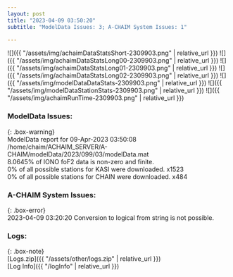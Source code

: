```yaml
---
layout: post
title: "2023-04-09 03:50:20"
subtitle: "ModelData Issues: 3; A-CHAIM System Issues: 1"

---
```


![]({{ "/assets/img/achaimDataStatsShort-2309903.png" | relative_url }})
![]({{ "/assets/img/achaimDataStatsLong00-2309903.png" | relative_url }})
![]({{ "/assets/img/achaimDataStatsLong01-2309903.png" | relative_url }})
![]({{ "/assets/img/achaimDataStatsLong02-2309903.png" | relative_url }})
![]({{ "/assets/img/modelDataDataStats-2309903.png" | relative_url }})
![]({{ "/assets/img/modelDataStationStats-2309903.png" | relative_url }})
![]({{ "/assets/img/achaimRunTime-2309903.png" | relative_url }})


### ModelData Issues:  
  
{: .box-warning}  
 ModelData report for 09-Apr-2023 03:50:08   
 /home/chaim/ACHAIM_SERVER/A-CHAIM/modelData/2023/099/03/modelData.mat   
 8.0645% of IONO foF2 data is non-zero and finite.   
 0% of all possible stations for KASI were downloaded. x1523   
 0% of all possible stations for CHAIN were downloaded. x484   
  
### A-CHAIM System Issues:  
  
{: .box-error}  
2023-04-09 03:20:20 Conversion to logical from string is not possible.  

### Logs:  
  
{: .box-note}  
[Logs.zip]({{ "/assets/other/logs.zip" | relative_url }})  
[Log Info]({{ "/logInfo" | relative_url }})  
